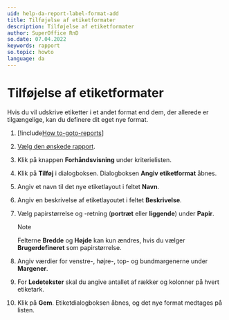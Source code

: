 ```yaml
---
uid: help-da-report-label-format-add
title: Tilføjelse af etiketformater
description: Tilføjelse af etiketformater
author: SuperOffice RnD
so.date: 07.04.2022
keywords: rapport
so.topic: howto
language: da
---
```


# Tilføjelse af etiketformater

Hvis du vil udskrive etiketter i et andet format end dem, der allerede er tilgængelige, kan du definere dit eget nye format.

1. [!include[How to-goto-reports](../includes/goto-reports.md)]
1. [Vælg den ønskede rapport][1].
1. Klik på knappen **Forhåndsvisning** under kriterielisten.
1. Klik på **Tilføj** i dialogboksen. Dialogboksen **Angiv etiketformat** åbnes.
1. Angiv et navn til det nye etiketlayout i feltet **Navn**.
1. Angiv en beskrivelse af etiketlayoutet i feltet **Beskrivelse**.
1. Vælg papirstørrelse og -retning (**portræt** eller **liggende**) under **Papir**.

    > [!NOTE]
    > Felterne **Bredde** og **Højde** kan kun ændres, hvis du vælger **Brugerdefineret** som papirstørrelse.

1. Angiv værdier for venstre-, højre-, top- og bundmargenerne under **Margener**.
1. For **Ledetekster** skal du angive antallet af rækker og kolonner på hvert etiketark.
1. Klik på **Gem**. Etiketdialogboksen åbnes, og det nye format medtages på listen.

<!-- Referenced links -->
[1]: ../properties.md

<!-- Referenced images -->
